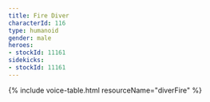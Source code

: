 ```yaml
---
title: Fire Diver
characterId: 116
type: humanoid
gender: male
heroes:
- stockId: 11161
sidekicks:
- stockId: 11161
---
```


{% include voice-table.html resourceName="diverFire"
%}

